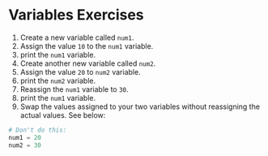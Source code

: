 # Variables Exercises

1. Create a new variable called `num1`.
2. Assign the value `10` to the `num1` variable.
3. print the `num1` variable.
4. Create another new variable called `num2`.
5. Assign the value `20` to `num2` variable.
6. print the `num2` variable.
7. Reassign the `num1` variable to `30`.
8. print the `num1` variable.
9. Swap the values assigned to your two variables without reassigning the actual values. See below:
```python
# Don't do this:
num1 = 20
num2 = 30
```
